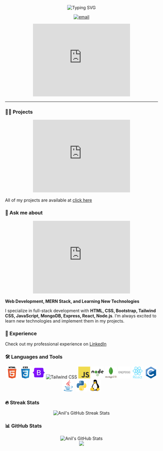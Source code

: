 <div align="center">
  <img src="https://readme-typing-svg.demolab.com?font=Fira+Code&pause=1000&width=600&lines=Hi+👋,+I'm+Anil+Yadav;Web+Developer+%7C+Lifelong+Learner&center=true&size=30" alt="Typing SVG" />
</div>

<p align="center">
  <a href="mailto:rebelanil885@gmail.com">
    <img src="https://img.shields.io/badge/Email-Contact%20Me-EA4335?style=for-the-badge&logo=gmail&logoColor=white" alt="email"/>
  </a>
</p>

<div align="center">
  <iframe src="https://tenor.com/embed/kroppa-digital-socialmedia-mothersday-developer-gif-21768300" width="320" height="240" frameborder="0" allowfullscreen></iframe>
</div>

---

### 👨‍💻 Projects

<div align="center">
  <iframe src="https://tenor.com/embed/kroppa-digital-socialmedia-mothersday-developer-gif-21768300" width="320" height="240" frameborder="0" allowfullscreen></iframe>
</div>

All of my projects are available at [click here](https://github.com/anilyadav45?tab=repositories)

### 💬 Ask me about

<div align="center">
  <iframe src="https://tenor.com/embed/kroppa-digital-socialmedia-mothersday-developer-gif-21768300" width="320" height="240" frameborder="0" allowfullscreen></iframe>
</div>

**Web Development, MERN Stack, and Learning New Technologies**

I specialize in full-stack development with **HTML, CSS, Bootstrap, Tailwind CSS, JavaScript, MongoDB, Express, React, Node.js**. I’m always excited to learn new technologies and implement them in my projects.

### 📄 Experience

Check out my professional experience on [LinkedIn](https://www.linkedin.com/in/anil-yadav-8b1361282?utm_source=share&utm_campaign=share_via&utm_content=profile&utm_medium=android_app)

### 🛠️ Languages and Tools

<p align="center">
  <img src="https://raw.githubusercontent.com/devicons/devicon/master/icons/html5/html5-original-wordmark.svg" alt="HTML5" width="40" height="40"/>
  <img src="https://raw.githubusercontent.com/devicons/devicon/master/icons/css3/css3-original-wordmark.svg" alt="CSS3" width="40" height="40"/>
  <img src="https://raw.githubusercontent.com/devicons/devicon/master/icons/bootstrap/bootstrap-original.svg" alt="Bootstrap" width="40" height="40"/>
  <img src="https://api.iconify.design/logos/tailwindcss.svg" alt="Tailwind CSS" width="50" height="50"/>

  <img src="https://raw.githubusercontent.com/devicons/devicon/master/icons/javascript/javascript-original.svg" alt="JavaScript" width="40" height="40"/>
  <img src="https://raw.githubusercontent.com/devicons/devicon/master/icons/nodejs/nodejs-original-wordmark.svg" alt="Node.js" width="40" height="40"/>
  <img src="https://raw.githubusercontent.com/devicons/devicon/master/icons/mongodb/mongodb-original-wordmark.svg" alt="MongoDB" width="40" height="40"/>
  <img src="https://raw.githubusercontent.com/devicons/devicon/master/icons/express/express-original-wordmark.svg" alt="Express" width="40" height="40"/>
  <img src="https://raw.githubusercontent.com/devicons/devicon/master/icons/react/react-original-wordmark.svg" alt="React" width="40" height="40"/>
  <img src="https://raw.githubusercontent.com/devicons/devicon/master/icons/c/c-original.svg" alt="C" width="40" height="40"/>
  <img src="https://raw.githubusercontent.com/devicons/devicon/master/icons/java/java-original.svg" alt="Java" width="40" height="40"/>
  <img src="https://raw.githubusercontent.com/devicons/devicon/master/icons/python/python-original.svg" alt="Python" width="40" height="40"/>
  <img src="https://raw.githubusercontent.com/devicons/devicon/master/icons/linux/linux-original.svg" alt="Linux" width="40" height="40"/>
</p>

### 🔥 Streak Stats

<div align="center">
  <img src="https://github-readme-streak-stats.herokuapp.com/?user=anilyadav45&theme=dark&date_format=M%20j%5B%2C%20Y%5D" alt="Anil's GitHub Streak Stats" />
</div>

### 📊 GitHub Stats

<div align="center">
  <img src="https://github-readme-stats.vercel.app/api?username=anilyadav45&show_icons=true&theme=dark" alt="Anil's GitHub Stats" />
</div>

<div align="center">
  <img src="https://raw.githubusercontent.com/Raymo111/Raymo111/master/animation.gif" width="50%">
</div>
